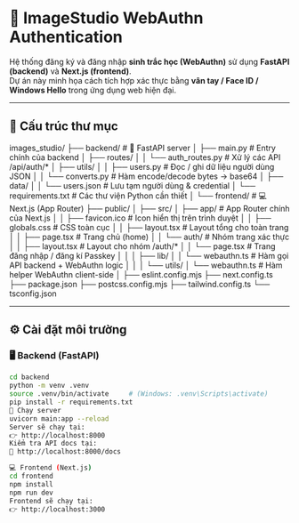# 🔐 ImageStudio WebAuthn Authentication

Hệ thống đăng ký và đăng nhập **sinh trắc học (WebAuthn)** sử dụng **FastAPI (backend)** và **Next.js (frontend)**.  
Dự án này minh họa cách tích hợp xác thực bằng **vân tay / Face ID / Windows Hello** trong ứng dụng web hiện đại.

---

## 🧩 Cấu trúc thư mục

images_studio/
├── backend/                              # 🚀 FastAPI server
│   ├── main.py                           # Entry chính của backend
│   ├── routes/
│   │   └── auth_routes.py                # Xử lý các API /api/auth/*
│   ├── utils/
│   │   ├── users.py                      # Đọc / ghi dữ liệu người dùng JSON
│   │   └── converts.py                   # Hàm encode/decode bytes → base64
│   ├── data/
│   │   └── users.json                    # Lưu tạm người dùng & credential
│   └── requirements.txt                  # Các thư viện Python cần thiết
│
└── frontend/                             # 💻 Next.js (App Router)
    ├── public/
    │
    ├── src/
    │   ├── app/                          # App Router chính của Next.js
    │   │   ├── favicon.ico               # Icon hiển thị trên trình duyệt
    │   │   ├── globals.css               # CSS toàn cục
    │   │   ├── layout.tsx                # Layout tổng cho toàn trang
    │   │   ├── page.tsx                  # Trang chủ (home)
    │   │   └── auth/                     # Nhóm trang xác thực
    │   │       ├── layout.tsx            # Layout cho nhóm /auth/*
    │   │       └── page.tsx              # Trang đăng nhập / đăng kí Passkey
    │   │
    │   ├── lib/
    │   │   └── webauthn.ts               # Hàm gọi API backend + WebAuthn logic
    │   │
    │   └── utils/
    │       └── webauthn.ts               # Hàm helper WebAuthn client-side
    │
    ├── eslint.config.mjs
    ├── next.config.ts
    ├── package.json
    ├── postcss.config.mjs
    ├── tailwind.config.ts
    └── tsconfig.json


---

## ⚙️ Cài đặt môi trường

### 🖥 Backend (FastAPI)
```bash
cd backend
python -m venv .venv
source .venv/bin/activate     # (Windows: .venv\Scripts\activate)
pip install -r requirements.txt
🚀 Chạy server
uvicorn main:app --reload
Server sẽ chạy tại:
👉 http://localhost:8000
Kiểm tra API docs tại:
📘 http://localhost:8000/docs

💻 Frontend (Next.js)
cd frontend
npm install
npm run dev
Frontend sẽ chạy tại:
👉 http://localhost:3000